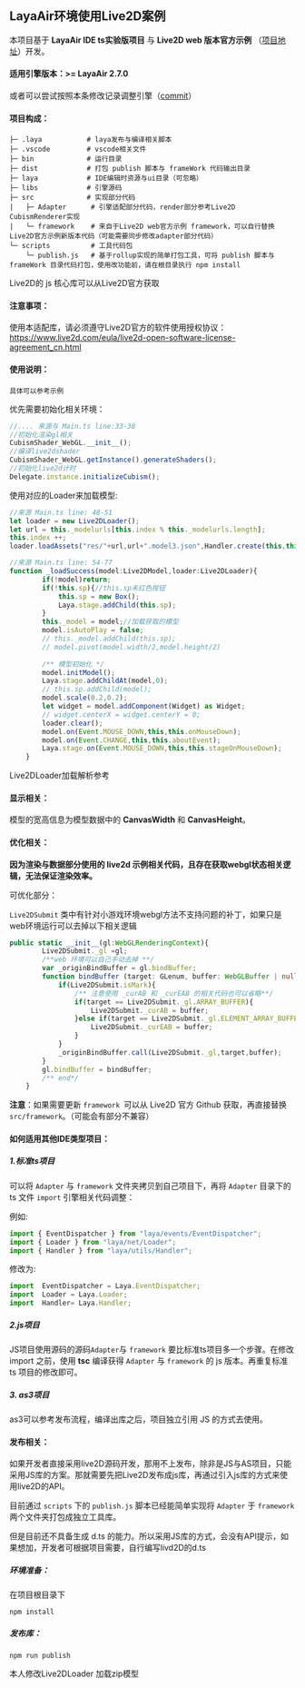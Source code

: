 ## LayaAir环境使用Live2D案例

本项目基于 **LayaAir IDE ts实验版项目** 与 **Live2D web 版本官方示例** （[项目地址](https://github.com/Live2D/CubismWebSamples)）开发。



#### 适用引擎版本：>= LayaAir 2.7.0

或者可以尝试按照本条修改记录调整引擎（[commit](https://github.com/layabox/LayaAir/commit/fe01a6f8c3eeadfb5b43e915497c5ae60656aede)）



#### 项目构成：

```
├─ .laya           # laya发布与编译相关脚本
├─ .vscode         # vscode相关文件
├─ bin             # 运行目录
├─ dist 		   # 打包 publish 脚本与 frameWork 代码输出目录
├─ laya			   # IDE编辑时资源与ui目录（可忽略）
├─ libs			   # 引擎源码
├─ src			   # 实现部分代码
|   ├─ Adapter      # 引擎适配部分代码，render部分参考Live2D CubismRenderer实现
|   └─ framework    # 来自于Live2D web官方示例 framework，可以自行替换Live2D官方示例新版本代码（可能需要同步修改adapter部分代码）
└─ scripts          # 工具代码包
	└─ publish.js   # 基于rollup实现的简单打包工具，可将 publish 脚本与 frameWork 目录代码打包，使用改功能前，请在根目录执行 npm install

```

Live2D的 js 核心库可以从Live2D官方获取



#### 注意事项：

使用本适配库，请必须遵守Live2D官方的软件使用授权协议：https://www.live2d.com/eula/live2d-open-software-license-agreement_cn.html



#### 使用说明：

`具体可以参考示例`

优先需要初始化相关环境：

```typescript
//.... 来源与 Main.ts line:33-38
//初始化渲染gl相关
CubismShader_WebGL.__init__();
//编译live2dshader
CubismShader_WebGL.getInstance().generateShaders();
//初始化live2d计时
Delegate.instance.initializeCubism();

```

使用对应的Loader来加载模型:

```typescript
//来源 Main.ts line: 48-51
let loader = new Live2DLoader();
let url = this._modelurls[this.index % this._modelurls.length];
this.index ++;
loader.loadAssets("res/"+url,url+".model3.json",Handler.create(this,this._loadSuccess));

//来源 Main.ts line: 54-77
function _loadSuccess(model:Live2DModel,loader:Live2DLoader){
		if(!model)return;
		if(!this.sp){//this.sp未红色按钮
			this.sp = new Box();
			Laya.stage.addChild(this.sp);
		}
		this._model = model;//加载获取的模型
		model.isAutoPlay = false;
		// this._model.addChild(this.sp);
		// model.pivot(model.width/2,model.height/2)
    
    	/** 模型初始化 */
		model.initModel();
		Laya.stage.addChildAt(model,0);
		// this.sp.addChild(model);
		model.scale(0.2,0.2);
		let widget = model.addComponent(Widget) as Widget;
		// widget.centerX = widget.centerY = 0;
		loader.clear();
		model.on(Event.MOUSE_DOWN,this,this.onMouseDown);
		model.on(Event.CHANGE,this,this.aboutEvent);
		Laya.stage.on(Event.MOUSE_DOWN,this,this.stageOnMouseDown);
	}
```

Live2DLoader加载解析参考

#### 显示相关：

模型的宽高信息为模型数据中的 **CanvasWidth** 和 **CanvasHeight**。



#### 优化相关：

**因为渲染与数据部分使用的 live2d 示例相关代码，且存在获取webgl状态相关逻辑，无法保证渲染效率。**

可优化部分：

`Live2DSubmit` 类中有针对小游戏环境webgl方法不支持问题的补丁，如果只是web环境运行可以去掉以下相关逻辑

```typescript
public static __init__(gl:WebGLRenderingContext){
        Live2DSubmit._gl =gl;
	    /**web 环境可以自己手动去掉 **/
        var _originBindBuffer = gl.bindBuffer;
        function bindBuffer (target: GLenum, buffer: WebGLBuffer | null):void{
            if(Live2DSubmit.isMark){
                /** 注意使用 _curAB 和 _curEAB 的相关代码也可以省略**/
                if(target == Live2DSubmit._gl.ARRAY_BUFFER){
                    Live2DSubmit._curAB = buffer;
                }else if(target == Live2DSubmit._gl.ELEMENT_ARRAY_BUFFER){
                    Live2DSubmit._curEAB = buffer;
                }
            }
            _originBindBuffer.call(Live2DSubmit._gl,target,buffer);
        }
        gl.bindBuffer = bindBuffer;
    	/** end*/
    }
```



**注意**：如果需要更新 `framework `可以从 Live2D 官方 Github 获取，再直接替换 `src/framework`。（可能会有部分不兼容）



#### 如何适用其他IDE类型项目：

##### 1.标准ts项目

可以将 `Adapter` 与 `framework` 文件夹拷贝到自己项目下，再将 `Adapter` 目录下的 ts 文件 `import` 引擎相关代码调整：

例如:

```typescript
import { EventDispatcher } from "laya/events/EventDispatcher";
import { Loader } from "laya/net/Loader";
import { Handler } from "laya/utils/Handler";
```

修改为:

```typescript
import  EventDispatcher = Laya.EventDispatcher;
import  Loader = Laya.Loader;
import  Handler= Laya.Handler;
```

##### 2.js项目

JS项目使用源码的源码`Adapter`与 `framework` 要比标准ts项目多一个步骤。在修改 import 之前，使用 **tsc** 编译获得 `Adapter` 与 `framework` 的 js 版本。再重复标准 ts 项目的修改即可。

##### 3. as3项目

as3可以参考发布流程，编译出库之后，项目独立引用 JS 的方式去使用。



#### 发布相关：

如果开发者直接采用live2D源码开发，那用不上发布，除非是JS与AS项目，只能采用JS库的方案。那就需要先把Live2D发布成js库，再通过引入js库的方式来使用live2D的API。

目前通过 `scripts` 下的 `publish.js` 脚本已经能简单实现将 `Adapter` 于 `framework`两个文件夹打包成独立工具库。

但是目前还不具备生成 d.ts 的能力。所以采用JS库的方式，会没有API提示，如果想加，开发者可根据项目需要，自行编写livd2D的d.ts

##### 环境准备：

在项目根目录下

```
npm install
```

##### 发布库：

```
npm run publish
```

本人修改Live2DLoader 加载zip模型

